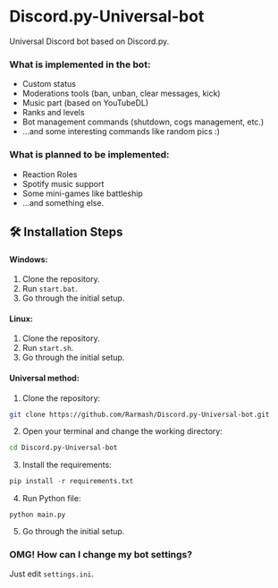 # Discord.py-Universal-bot
Universal Discord bot based on Discord.py.
### What is implemented in the bot:
- Custom status
- Moderations tools (ban, unban, clear messages, kick)
- Music part (based on YouTubeDL)
- Ranks and levels
- Bot management commands (shutdown, cogs management, etc.)
- ...and some interesting commands like random pics :)

### What is planned to be implemented:
- Reaction Roles
- Spotify music support
- Some mini-games like battleship
- ...and something else.

## 🛠️ Installation Steps
#### Windows:
1. Clone the repository.
2. Run `start.bat`.
3. Go through the initial setup.
#### Linux:
1. Clone the repository.
2. Run `start.sh`.
3. Go through the initial setup.
#### Universal method:
1. Clone the repository:
  ```BASH
  git clone https://github.com/Rarmash/Discord.py-Universal-bot.git
  ```
2. Open your terminal and change the working directory:
```BASH
cd Discord.py-Universal-bot
```
3. Install the requirements:
```Python
pip install -r requirements.txt
```
4. Run Python file:
```
python main.py
```
5. Go through the initial setup.

### OMG! How can I change my bot settings?
Just edit `settings.ini`.
